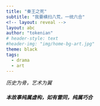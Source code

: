 ```yaml
---
title: "秦王之死"
subtitle: "我要横扫八荒，一统六合"
<!-- layout: reveal -->
layout: abc
author: "tokenian"
# header-style: text
#header-img: "img/home-bg-art.jpg"
theme: black
tags:
  - drama
  - art
---
```

<style type="text/css">
.reveal em {
	color: #36e139
}
</style>
<section data-transition="zoom">
  <p><em>历史为骨，艺术为翼</em></p>
  <h5>
    <em>本故事纯属虚构，如有雷同，纯属巧合</em>
  </h5>
  

</section>

<section data-markdown>
  <script type="text/template">
   ***荣耀***
   > 枪兵在前排昂首阔步，整齐划一；其后是两匹马拉的战车，后面接着是重甲骑兵。。。“”
  </script>
</section>
<section data-markdown>
 <script type="text/template">
   ### 公元前229年，秦灭韩国
   秦王：
      百战沙场碎铁衣，城南已合数重围。

      突营射杀呼延将，独领残兵千骑归。
   秦王：小高，寡人做的诗如何？
   赵高：大王，奴才从你的诗里看到了千军万马，听到了箭鸣呼啸。奴才对你的景仰犹如滔滔江水、连绵不决，又如黄河泛滥一发不可收拾。
   秦王： 幸甚！幸甚！
  </script>
</section>

<section data-markdown>
 <script type="text/template">
   ***荣耀***
   秦王实行996，一帮大臣被斩杀殆尽。不得已使用了一帮无能军官。这帮无能军官各种问题
  </script>
</section>
<section data-markdown>
  <script type="text/template">
  自由女神从未来穿越到秦国，向秦王讲述了世界和宇宙。秦王发出宣言，要一统宇宙。
  自由女神掏出ak47,射杀了秦王。威慑大臣，被拥立为新的女王。
    女王采用了未来的先进管理理念，完成了秦朝的一统天下大业。
   </script>
 </section>
<section data-markdown>
 <script type="text/template">
   ***荣耀***
   女王毒死一帮伪冒的大臣，让秦朝无人治理，最终天下大乱。
   而她也在孤独的宫殿里老死。
   秦王从幕后出现，他暗中注视着一切。他欢呼着天下一统，与赵高庆祝。
   赵高毒杀了秦王，发表了自己的智慧宣言。
  </script>
</section>
<section data-markdown>
 <script type="text/template">
   ***荣耀***
  赵高参透了生命的哲学，在漫长的时间里等待新时代的到来。当自由的思想终于在西方出现，他饮下了早已备好的毒酒。
  </script>
</section>





